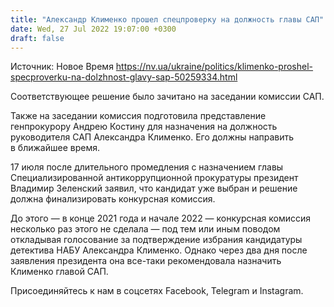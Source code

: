 ```yaml
---
title: "Александр Клименко прошел спецпроверку на должность главы САП"
date: Wed, 27 Jul 2022 19:07:00 +0300
draft: false
---
```

Источник: Новое Время https://nv.ua/ukraine/politics/klimenko-proshel-specproverku-na-dolzhnost-glavy-sap-50259334.html


 Соответствующее решение было зачитано на заседании комиссии САП.

Также на заседании комиссия подготовила представление генпрокурору Андрею Костину для назначения на должность руководителя САП Александра Клименко. Его должны направить в ближайшее время.

17 июля после длительного промедления с назначением главы Специализированной антикоррупционной прокуратуры президент Владимир Зеленский заявил, что кандидат уже выбран и решение должна финализировать конкурсная комиссия.

До этого — в конце 2021 года и начале 2022 — конкурсная комиссия несколько раз этого не сделала — под тем или иным поводом откладывая голосование за подтверждение избрания кандидатуры детектива НАБУ Александра Клименко. Однако через два дня после заявления президента она все-таки рекомендовала назначить Клименко главой САП.

Присоединяйтесь к нам в соцсетях Facebook, Telegram и Instagram.
